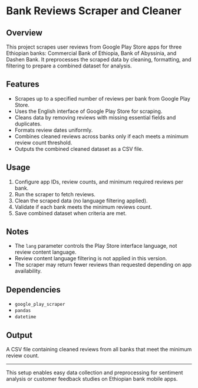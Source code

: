 # Bank Reviews Scraper and Cleaner

## Overview
This project scrapes user reviews from Google Play Store apps for three Ethiopian banks: Commercial Bank of Ethiopia, Bank of Abyssinia, and Dashen Bank. It preprocesses the scraped data by cleaning, formatting, and filtering to prepare a combined dataset for analysis.

## Features
- Scrapes up to a specified number of reviews per bank from Google Play Store.
- Uses the English interface of Google Play Store for scraping.
- Cleans data by removing reviews with missing essential fields and duplicates.
- Formats review dates uniformly.
- Combines cleaned reviews across banks only if each meets a minimum review count threshold.
- Outputs the combined cleaned dataset as a CSV file.

## Usage
1. Configure app IDs, review counts, and minimum required reviews per bank.
2. Run the scraper to fetch reviews.
3. Clean the scraped data (no language filtering applied).
4. Validate if each bank meets the minimum reviews count.
5. Save combined dataset when criteria are met.

## Notes
- The `lang` parameter controls the Play Store interface language, not review content language.
- Review content language filtering is not applied in this version.
- The scraper may return fewer reviews than requested depending on app availability.

## Dependencies
- `google_play_scraper`
- `pandas`
- `datetime`

## Output
A CSV file containing cleaned reviews from all banks that meet the minimum review count.

---

This setup enables easy data collection and preprocessing for sentiment analysis or customer feedback studies on Ethiopian bank mobile apps.
